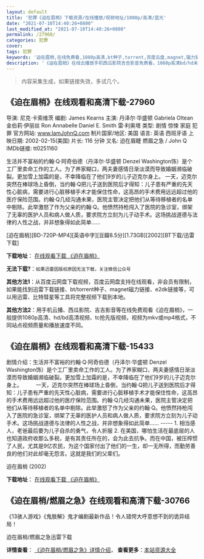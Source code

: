 ```yaml
---
layout: default
title: '犯罪《迫在眉梢》下载资源/在线播放/视频地址/1080p/高清/蓝光'
date: "2021-07-10T14:40:26+0800"
last_modified_at: "2021-07-10T14:40:26+0800"
permalink: /27960/
categories: 犯罪
cover:
tags: 犯罪
keywords: '迫在眉梢,在线免费看,1080p高清,bt种子,torrent,百度云盘,magnet,磁力链,迅雷下载资源'
description: '《迫在眉梢》在线云播放手机西瓜影院吉吉影音免费看，1080p高清bd/hd未删减完整版和tc抢先枪版，mkv/mp4格式，附带bt/torrent种子、magnet/磁力链、百度云盘、网盘资源迅雷下载链接'
---
```


>内容采集生成，如果链接失效，多试几个。


## 《迫在眉梢》在线观看和高清下载-27960

导演: 尼克·卡索维茨 编剧: James Kearns 主演: 丹泽尔·华盛顿 Gabriela Oltean 金伯莉·伊丽丝 Ron Annabelle Daniel E. Smith 雷·利奥塔 类型: 剧情 惊悚 家庭 犯罪 官方网站: www.IamJohnQ.com 制片国家/地区: 美国 语言: 英语 西班牙语 上映日期: 2002-02-15(美国) 片长: 116 分钟 又名: 迫在眉睫 燃眉之急 / John Q IMDb链接: tt0251160

生活并不富裕的约翰·Q·阿奇伯德（丹泽尔·华盛顿 Denzel Washington饰）是个工厂里卖命工作的工人。为了养家糊口，两夫妻感情日渐淡漠而导致婚姻濒临破裂。更加雪上加霜的是，不幸降临在了他们9岁的儿子迈克尔身上。 一天，迈克尔突然在棒球场上昏倒，当约翰·Q把儿子送到医院后才得知：儿子患有严重的先天性心脏病，需要进行心脏移植手术才能保住性命，这高昂的手术费用远远超过他的医疗保险范围。约翰·Q几经沟通未果，医院主管决定把他们从等待移植者的名单中剔除。此举激怒了作为父亲的约翰·Q。他愤然持枪闯入了医院的急诊室，绑架了无辜的医护人员和病人做人质，要求院方立刻为儿子动手术。这场挑战道德与法律的人性之战，并非想象得如此简单……


[迫在眉梢][BD-720P-MP4][英语中字][豆瓣8.5分][1.73GB][2002][BT下载/迅雷下载]

**下载地址**： [在线观看下载 《迫在眉梢》](https://www.btdx8.com/torrent/john_q_2002.html) 


**无法下载?**：`如果迅雷因版权原因无法下载，关注微信公众号 `

**其他方法1**：从百度云网盘下载视频，百度云网盘支持在线观看，非会员有限制，如果能找到迅雷下载链接、bt/torrent种子、magnet磁力链接、e2dk链接等，可以用迅雷、比特彗星等工具将完整视频下载到本地。

**其他方法2**：用手机云播、西瓜影院、吉吉影音等在线免费观看《迫在眉梢》，一般提供1080p高清、hd/bd高清视频、tc抢先版视频，视频为mkv或mp4格式，不同站点视频质量和播放速度不同。


## 《迫在眉梢》在线观看和高清下载-15433

剧情介绍：生活并不富裕的约翰·Q·阿奇伯德（丹泽尔·华盛顿 Denzel Washington饰）是个工厂里卖命工作的工人。为了养家糊口，两夫妻感情日渐淡漠而导致婚姻濒临破裂。更加雪上加霜的是，不幸降临在了他们9岁的儿子迈克尔身上。  　　一天，迈克尔突然在棒球场上昏倒，当约翰·Q把儿子送到医院后才得知：儿子患有严重的先天性心脏病，需要进行心脏移植手术才能保住性命，这高昂的手术费用远远超过他的医疗保险范围。约翰·Q几经沟通未果，医院主管决定把他们从等待移植者的名单中剔除。此举激怒了作为父亲的约翰·Q。他愤然持枪闯入了医院的急诊室，绑架了无辜的医护人员和病人做人质，要求院方立刻为儿子动手术。这场挑战道德与法律的人性之战，并非想象得如此简单…… ----- 1. 相当感人，老爸最后要为儿子自杀的勇气，令人折服 2. 在美国，哪怕生活在最底层的人也知道政府收那么多税，是有其责任所在的，会为此去抗争。而在中国，被压榨惯了人民，尤其是9亿农民，为这个国家付出了他们的一生，却一无所得，而勤劳善良的他们对此却毫无怨言。这就是我们的父辈们。


迫在眉梢 (2002)

**下载地址**： [在线观看下载 《迫在眉梢》](https://www.btbtdy.me/btdy/dy4612.html) 


## 《迫在眉梢/燃眉之急》在线观看和高清下载-30766

《13骇人游戏》《鬼肢解》鬼才编剧最新作品！令人错愕大呼意想不到的诡异结局！</span>


迫在眉梢/燃眉之急迅雷下载

**详情查看**： [《迫在眉梢/燃眉之急》详情介绍](/movie/30766/)， **查看更多**：[本站资源大全](/movie/t/all/)

